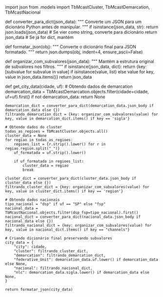 
import json
from .models import TbMcastCluster, TbMcastDemarcation, TbMcastNacional

def converter_para_dict(json_data):
    """ Converte um JSON para um dicionário Python antes de manipular. """
    if isinstance(json_data, str):
        return json.loads(json_data)  # Se vier como string, converte para dicionário
    return json_data  # Se já for dict, mantém

def formatar_json(obj):
    """ Converte o dicionário final para JSON formatado. """
    return json.dumps(obj, indent=4, ensure_ascii=False)

def organizar_com_subvalores(json_data):
    """ Mantém a estrutura original de subvalores nos filtros. """
    if isinstance(json_data, dict):
        return {key: [subvalue for subvalue in value] if isinstance(value, list) else value for key, value in json_data.items()}
    return json_data

def get_city_data(cidade, uf):
    # Obtendo dados de demarcation
    demarcation_data = TbMcastDemarcation.objects.filter(cidade=cidade, uf=uf).first()
    if not demarcation_data:
        return None

    demarcation_dict = converter_para_dict(demarcation_data.json_body if demarcation_data else {})
    filtrando_demarcation_dict = {key: organizar_com_subvalores(value) for key, value in demarcation_dict.items() if key == 'sigla'}

    # Obtendo dados do cluster
    todas_as_regioes = TbMcastCluster.objects.all()
    cluster_data = None
    for regiao in todas_as_regioes:
        regioes_list = {r.strip().lower() for r in regiao.region.split("_")}
        uf_formatada = uf.strip().lower()

        if uf_formatada in regioes_list:
            cluster_data = regiao
            break

    cluster_dict = converter_para_dict(cluster_data.json_body if cluster_data else {})
    filtrando_cluster_dict = {key: organizar_com_subvalores(value) for key, value in cluster_dict.items() if key == 'region'}

    # Obtendo dados nacionais
    tipo_nacional = "dsp" if uf == "SP" else "fsp"
    nacional_data = TbMcastNacional.objects.filter(dsp_fsp=tipo_nacional).first()
    nacional_dict = converter_para_dict(nacional_data.json_body if nacional_data else {})
    filtrando_nacional_dict = {key: organizar_com_subvalores(value) for key, value in nacional_dict.items() if key == "channels"}

    # Criando dicionário final preservando subvalores
    city_data = {
        "city": cidade,
        "cluster": filtrando_cluster_dict,
        "demarcation": filtrando_demarcation_dict,
        "federative_Unit": demarcation_data.uf.lower() if demarcation_data else None,
        "nacional": filtrando_nacional_dict,
        "nlc": demarcation_data.sigla.lower() if demarcation_data else None,
    }

    return formatar_json(city_data)


